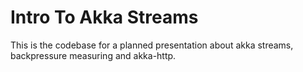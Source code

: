 # Intro To Akka Streams

This is the codebase for a planned presentation about akka streams, backpressure measuring and akka-http.
